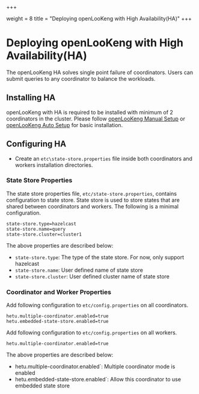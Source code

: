 +++

weight = 8
title = "Deploying openLooKeng with High Availability(HA)"
+++

# Deploying openLooKeng with High Availability(HA)

The openLooKeng HA solves single point failure of coordinators. Users can submit queries to any coordinator to balance the workloads.

## Installing HA
openLooKeng with HA is required to be installed with minimum of 2 coordinators in the cluster.
Please follow [openLooKeng Manual Setup](deployment.md) or [openLooKeng Auto Setup](deployment-auto.md) for basic installation.

## Configuring HA

- Create an ``etc\state-store.properties`` file inside both coordinators and workers installation directories.


### State Store Properties

The state store properties file, `etc/state-store.properties`, contains configuration to state store.
State store is used to store states that are shared between coordinators and workers. The following is a minimal configuration.

``` properties
state-store.type=hazelcast
state-store.name=query
state-store.cluster=cluster1
```

The above properties are described below:

- `state-store.type`: The type of the state store. For now, only support hazelcast
- `state-store.name`: User defined name of state store
- `state-store.cluster`: User defined cluster name of state store

### Coordinator and Worker Properties

Add following configuration to `etc/config.properties` on all coordinators.

``` properties
hetu.multiple-coordinator.enabled=true
hetu.embedded-state-store.enabled=true
```

Add following configuration to ``etc/config.properties`` on all workers.

``` properties
hetu.multiple-coordinator.enabled=true
```

The above properties are described below:

-  hetu.multiple-coordinator.enabled`: Multiple coordinator mode is enabled
-  hetu.embedded-state-store.enabled`: Allow this coordinator to use embedded state store
